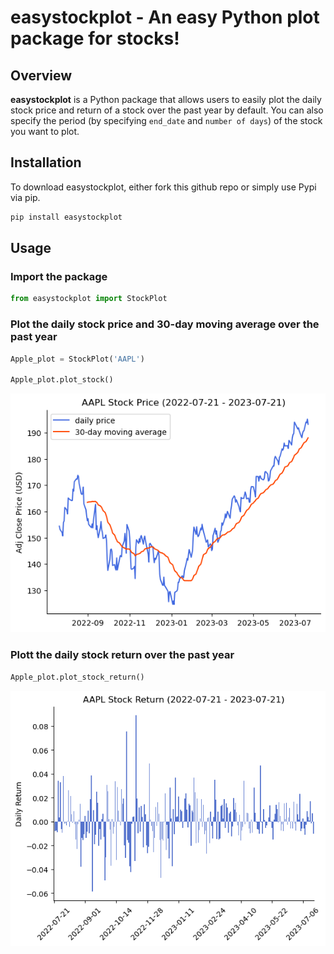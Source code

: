 # easystockplot - An easy Python plot package for stocks!

## Overview
**easystockplot** is a Python package that allows users to easily plot the daily stock price and return of a stock over the past year by default. You can also specify the period (by specifying `end_date` and `number of days`) of the stock you want to plot.

## Installation
To download easystockplot, either fork this github repo or simply use Pypi via pip.

```bash
pip install easystockplot
```

## Usage 

### Import the package
```python
from easystockplot import StockPlot
```

### Plot the daily stock price and 30-day moving average over the past year

```python
Apple_plot = StockPlot('AAPL')

Apple_plot.plot_stock()
```
![1](https://github.com/sl-huo/easystockplot/blob/main/images/AAPL_price.png?raw=true)

### Plott the daily stock return over the past year
```python
Apple_plot.plot_stock_return()
```
![2](https://github.com/sl-huo/easystockplot/blob/main/images/AAPL_return.png?raw=true)

